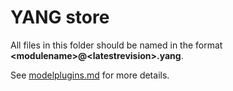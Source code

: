 # YANG store
All files in this folder should be named in the format
**\<modulename>@\<latestrevision>.yang**.

See [modelplugins.md](https://docs.onosproject.org/onos-config/docs/modelplugin/) for more details.
